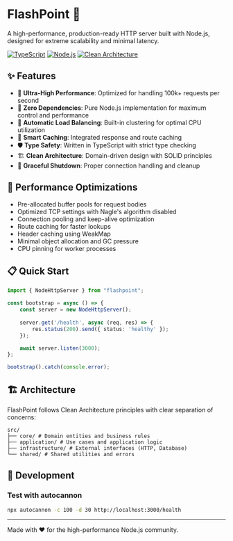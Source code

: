 # FlashPoint 🚀

A high-performance, production-ready HTTP server built with Node.js, designed for extreme scalability and minimal latency.

[![TypeScript](https://img.shields.io/badge/TypeScript-007ACC?style=flat-square&logo=typescript&logoColor=white)](https://www.typescriptlang.org/)
[![Node.js](https://img.shields.io/badge/Node.js-339933?style=flat-square&logo=nodedotjs&logoColor=white)](https://nodejs.org/)
[![Clean Architecture](https://img.shields.io/badge/Clean%20Architecture-FF6B6B?style=flat-square)](https://blog.cleancoder.com/uncle-bob/2012/08/13/the-clean-architecture.html)

## ✨ Features

- 🚄 **Ultra-High Performance**: Optimized for handling 100k+ requests per second
- 🎯 **Zero Dependencies**: Pure Node.js implementation for maximum control and performance
- 🔄 **Automatic Load Balancing**: Built-in clustering for optimal CPU utilization
- 💾 **Smart Caching**: Integrated response and route caching
- 🛡️ **Type Safety**: Written in TypeScript with strict type checking
- 🏗️ **Clean Architecture**: Domain-driven design with SOLID principles
- 🔌 **Graceful Shutdown**: Proper connection handling and cleanup

## 🚀 Performance Optimizations

- Pre-allocated buffer pools for request bodies
- Optimized TCP settings with Nagle's algorithm disabled
- Connection pooling and keep-alive optimization
- Route caching for faster lookups
- Header caching using WeakMap
- Minimal object allocation and GC pressure
- CPU pinning for worker processes

## 📋 Quick Start

```typescript
import { NodeHttpServer } from "flashpoint";

const bootstrap = async () => {
    const server = new NodeHttpServer();
    
    server.get('/health', async (req, res) => {
        res.status(200).send({ status: 'healthy' });
    });

    await server.listen(3000);
};

bootstrap().catch(console.error);
```

## 🏗️ Architecture

FlashPoint follows Clean Architecture principles with clear separation of concerns:

```
src/
├── core/ # Domain entities and business rules
├── application/ # Use cases and application logic
├── infrastructure/ # External interfaces (HTTP, Database)
└── shared/ # Shared utilities and errors
```

## 🧪 Development

### Test with autocannon

```bash 
npx autocannon -c 100 -d 30 http://localhost:3000/health
```

---

Made with ❤️ for the high-performance Node.js community.